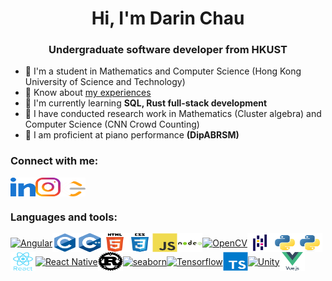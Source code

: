 <h1 align="center">Hi, I'm Darin Chau</h1>
<h3 align="center">Undergraduate software developer from HKUST</h3>

- 🏫 I'm a student in Mathematics and Computer Science (Hong Kong University of Science and Technology)
- 📄 Know about [my experiences](https://github.com/darinchau/darinchau/blob/main/latex/Resume.pdf)
- 🌱 I'm currently learning **SQL, Rust full-stack development**
- 🔎 I have conducted research work in Mathematics (Cluster algebra) and Computer Science (CNN Crowd Counting)
- 🎹 I am proficient at piano performance **(DipABRSM)**

<h3 aligh="left">Connect with me:</h3>
<p aligh="left"><a href="https://linkedin.com/in/darinchauyf" target="blank"><img align="center" src="https://raw.githubusercontent.com/darinchau/darinchau/main/icons/linked in.svg" alt="LinkedIn" height="30" width="40" /></a><a href="https://www.instagram.com/dc.darin/" target="blank"><img align="center" src="https://raw.githubusercontent.com/darinchau/darinchau/main/icons/instagram.svg" alt="Instagram @dc.darin" height="30" width="40" /></a><a href="https://leetcode.com/darinchau/" target="blank"><img align="center" src="https://raw.githubusercontent.com/darinchau/darinchau/main/icons/leetcode.svg" alt="LeetCode" height="30" width="40" /></a></p>

<h3 aligh="left">Languages and tools:</h3>
<p aligh="left"><a href="https://angular.io" target="blank"><img align="center" src="https://angular.io/assets/images/logos/angular/angular.svg" alt="Angular" height="30" width="40" /></a><a href="https://www.w3schools.com/cpp/" target="blank"><img align="center" src="https://raw.githubusercontent.com/devicons/devicon/master/icons/c/c-original.svg" alt="C" height="30" width="40" /></a><a href="https://www.w3schools.com/cpp/" target="blank"><img align="center" src="https://raw.githubusercontent.com/devicons/devicon/master/icons/cplusplus/cplusplus-original.svg" alt="C++" height="30" width="40" /></a><a href="https://www.w3.org/html/" target="blank"><img align="center" src="https://raw.githubusercontent.com/devicons/devicon/master/icons/html5/html5-original-wordmark.svg" alt="HTML" height="30" width="40" /></a><a href="https://www.w3.org/css/" target="blank"><img align="center" src="https://raw.githubusercontent.com/devicons/devicon/master/icons/css3/css3-original-wordmark.svg" alt="CSS" height="30" width="40" /></a><a href="https://developer.mozilla.org/en-US/docs/Web/JavaScript" target="blank"><img align="center" src="https://raw.githubusercontent.com/devicons/devicon/master/icons/javascript/javascript-original.svg" alt="Javascript" height="30" width="40" /></a><a href="https://nodejs.org" target="blank"><img align="center" src="https://raw.githubusercontent.com/devicons/devicon/master/icons/nodejs/nodejs-original-wordmark.svg" alt="NodeJS" height="30" width="40" /></a><a href="https://opencv.org/" target="blank"><img align="center" src="https://www.vectorlogo.zone/logos/opencv/opencv-icon.svg" alt="OpenCV" height="30" width="40" /></a><a href="https://pandas.pydata.org/" target="blank"><img align="center" src="https://raw.githubusercontent.com/devicons/devicon/2ae2a900d2f041da66e950e4d48052658d850630/icons/pandas/pandas-original.svg" alt="Pandas" height="30" width="40" /></a><a href="https://www.python.org" target="blank"><img align="center" src="https://raw.githubusercontent.com/devicons/devicon/master/icons/python/python-original.svg" alt="Python" height="30" width="40" /></a><a href="https://www.python.org" target="blank"><img align="center" src="https://raw.githubusercontent.com/devicons/devicon/master/icons/python/python-original.svg" alt="Python" height="30" width="40" /></a><a href="https://reactjs.org/" target="blank"><img align="center" src="https://raw.githubusercontent.com/devicons/devicon/master/icons/react/react-original-wordmark.svg" alt="React" height="30" width="40" /></a><a href="https://reactnative.dev/" target="blank"><img align="center" src="https://reactnative.dev/img/header_logo.svg" alt="React Native" height="30" width="40" /></a><a href="https://www.rust-lang.org" target="blank"><img align="center" src="https://raw.githubusercontent.com/devicons/devicon/master/icons/rust/rust-plain.svg" alt="rust" height="30" width="40" /></a><a href="https://seaborn.pydata.org/" target="blank"><img align="center" src="https://seaborn.pydata.org/_images/logo-mark-lightbg.svg" alt="seaborn" height="30" width="40" /></a><a href="https://www.tensorflow.org" target="blank"><img align="center" src="https://www.vectorlogo.zone/logos/tensorflow/tensorflow-icon.svg" alt="Tensorflow" height="30" width="40" /></a><a href="https://www.typescriptlang.org/" target="blank"><img align="center" src="https://raw.githubusercontent.com/devicons/devicon/master/icons/typescript/typescript-original.svg" alt="Typescript" height="30" width="40" /></a><a href="https://unity.com/" target="blank"><img align="center" src="https://www.vectorlogo.zone/logos/unity3d/unity3d-icon.svg" alt="Unity" height="30" width="40" /></a><a href="https://vuejs.org/" target="blank"><img align="center" src="https://raw.githubusercontent.com/devicons/devicon/master/icons/vuejs/vuejs-original-wordmark.svg" alt="Vuejs" height="30" width="40" /></a></p>

